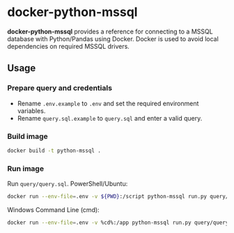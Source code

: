 # docker-python-mssql
__docker-python-mssql__ provides a reference for connecting to a MSSQL database with Python/Pandas using Docker. Docker is used to avoid local dependencies on required MSSQL drivers.

## Usage
### Prepare query and credentials
* Rename `.env.example` to `.env` and set the required environment variables.
* Rename `query.sql.example` to `query.sql` and enter a valid query.
### Build image
```sh
docker build -t python-mssql .
```
### Run image
Run `query/query.sql`.
PowerShell/Ubuntu:
```sh
docker run --env-file=.env -v ${PWD}:/script python-mssql run.py query/query.sql
```
Windows Command Line (cmd):
```sh
docker run --env-file=.env -v %cd%:/app python-mssql run.py query/query.sql
```
